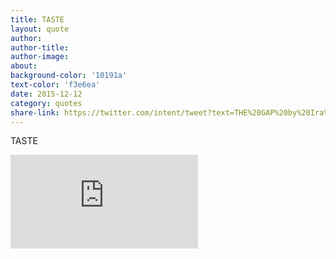 ```yaml
---
title: TASTE
layout: quote
author:
author-title:
author-image: 
about:
background-color: '10191a'
text-color: 'f3e6ea'
date: 2015-12-12
category: quotes
share-link: https://twitter.com/intent/tweet?text=THE%20GAP%20by%20Ira%20Glass%20https://vimeo.com/85040589
---
```


TASTE
<div class="video-embed-wrap">
    <iframe src="https://player.vimeo.com/video/85040589?color=1fc9a2&portrait=0" frameborder="0" webkitallowfullscreen mozallowfullscreen allowfullscreen></iframe>
</div>